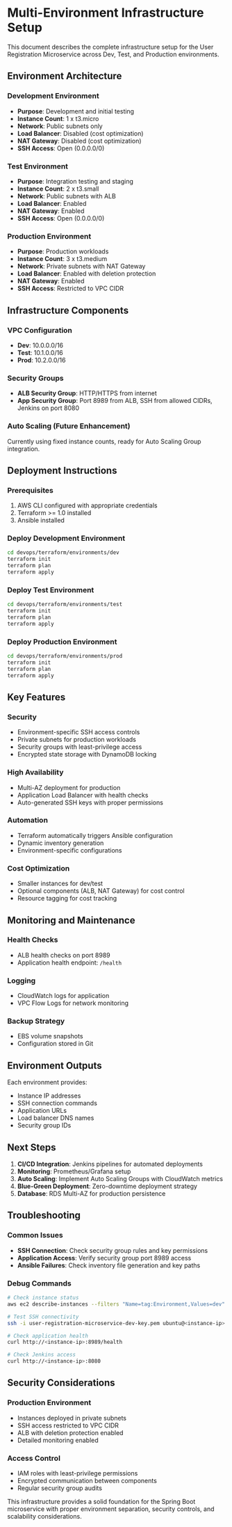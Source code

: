 # Multi-Environment Infrastructure Setup

This document describes the complete infrastructure setup for the User Registration Microservice across Dev, Test, and Production environments.

## Environment Architecture

### Development Environment
- **Purpose**: Development and initial testing
- **Instance Count**: 1 x t3.micro
- **Network**: Public subnets only
- **Load Balancer**: Disabled (cost optimization)
- **NAT Gateway**: Disabled (cost optimization)
- **SSH Access**: Open (0.0.0.0/0)

### Test Environment
- **Purpose**: Integration testing and staging
- **Instance Count**: 2 x t3.small
- **Network**: Public subnets with ALB
- **Load Balancer**: Enabled
- **NAT Gateway**: Enabled
- **SSH Access**: Open (0.0.0.0/0)

### Production Environment
- **Purpose**: Production workloads
- **Instance Count**: 3 x t3.medium
- **Network**: Private subnets with NAT Gateway
- **Load Balancer**: Enabled with deletion protection
- **NAT Gateway**: Enabled
- **SSH Access**: Restricted to VPC CIDR

## Infrastructure Components

### VPC Configuration
- **Dev**: 10.0.0.0/16
- **Test**: 10.1.0.0/16
- **Prod**: 10.2.0.0/16

### Security Groups
- **ALB Security Group**: HTTP/HTTPS from internet
- **App Security Group**: Port 8989 from ALB, SSH from allowed CIDRs, Jenkins on port 8080

### Auto Scaling (Future Enhancement)
Currently using fixed instance counts, ready for Auto Scaling Group integration.

## Deployment Instructions

### Prerequisites
1. AWS CLI configured with appropriate credentials
2. Terraform >= 1.0 installed
3. Ansible installed

### Deploy Development Environment
```bash
cd devops/terraform/environments/dev
terraform init
terraform plan
terraform apply
```

### Deploy Test Environment
```bash
cd devops/terraform/environments/test
terraform init
terraform plan
terraform apply
```

### Deploy Production Environment
```bash
cd devops/terraform/environments/prod
terraform init
terraform plan
terraform apply
```

## Key Features

### Security
- Environment-specific SSH access controls
- Private subnets for production workloads
- Security groups with least-privilege access
- Encrypted state storage with DynamoDB locking

### High Availability
- Multi-AZ deployment for production
- Application Load Balancer with health checks
- Auto-generated SSH keys with proper permissions

### Automation
- Terraform automatically triggers Ansible configuration
- Dynamic inventory generation
- Environment-specific configurations

### Cost Optimization
- Smaller instances for dev/test
- Optional components (ALB, NAT Gateway) for cost control
- Resource tagging for cost tracking

## Monitoring and Maintenance

### Health Checks
- ALB health checks on port 8989
- Application health endpoint: `/health`

### Logging
- CloudWatch logs for application
- VPC Flow Logs for network monitoring

### Backup Strategy
- EBS volume snapshots
- Configuration stored in Git

## Environment Outputs

Each environment provides:
- Instance IP addresses
- SSH connection commands
- Application URLs
- Load balancer DNS names
- Security group IDs

## Next Steps

1. **CI/CD Integration**: Jenkins pipelines for automated deployments
2. **Monitoring**: Prometheus/Grafana setup
3. **Auto Scaling**: Implement Auto Scaling Groups with CloudWatch metrics
4. **Blue-Green Deployment**: Zero-downtime deployment strategy
5. **Database**: RDS Multi-AZ for production persistence

## Troubleshooting

### Common Issues
- **SSH Connection**: Check security group rules and key permissions
- **Application Access**: Verify security group port 8989 access
- **Ansible Failures**: Check inventory file generation and key paths

### Debug Commands
```bash
# Check instance status
aws ec2 describe-instances --filters "Name=tag:Environment,Values=dev"

# Test SSH connectivity
ssh -i user-registration-microservice-dev-key.pem ubuntu@<instance-ip>

# Check application health
curl http://<instance-ip>:8989/health

# Check Jenkins access  
curl http://<instance-ip>:8080
```

## Security Considerations

### Production Environment
- Instances deployed in private subnets
- SSH access restricted to VPC CIDR
- ALB with deletion protection enabled
- Detailed monitoring enabled

### Access Control
- IAM roles with least-privilege permissions
- Encrypted communication between components
- Regular security group audits

This infrastructure provides a solid foundation for the Spring Boot microservice with proper environment separation, security controls, and scalability considerations.
